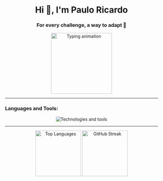 <h1 align="center">Hi 👋, I'm Paulo Ricardo</h1>
<h3 align="center">For every challenge, a way to adapt 🚀</h3>

<div align="center">
  <img height="200" src="https://cdn.dribbble.com/users/1579322/screenshots/6587273/blue_boy_typing_nothought.gif" alt="Typing animation" />
</div>

---

<h3 align="left">Languages and Tools:</h3>
<p align="center">
  <img src="https://skillicons.dev/icons?i=html,css,js,typescript,nest,react,vue,php,laravel,python,django,mysql,sqlite,git,postman" alt="Technologies and tools" />
</p>

---

<div align="center">
  <img height="150" src="https://github-readme-stats.vercel.app/api/top-langs?username=devpaulorcc&show_icons=true&locale=en&layout=compact&theme=swift&hide=html,css" alt="Top Languages" />
  <img height="150" src="https://github-readme-streak-stats.herokuapp.com/?user=devpaulorcc&theme=swift" alt="GitHub Streak" />
</div>
